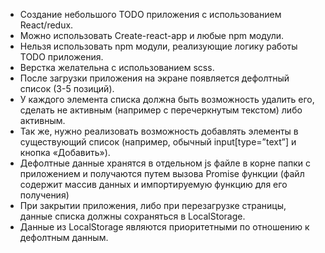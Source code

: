 * Создание небольшого TODO приложения с использованием React/redux.
* Можно использовать Create-react-app и любые npm модули.
* Нельзя использовать npm модули, реализующие логику работы TODO приложения.
* Верстка желательна с использованием scss.
* После загрузки приложения на экране появляется дефолтный список (3-5 позиций).
* У каждого элемента списка должна быть возможность удалить его, сделать не активным (например с перечеркнутым текстом) либо активным.
* Так же, нужно реализовать возможность добавлять элементы в существующий список (например, обычный input[type=”text”] и кнопка «Добавить»).
* Дефолтные данные хранятся в отдельном js файле в корне папки с приложением и получаются путем вызова Promise функции (файл содержит массив данных и импортируемую функцию для его получения)
* При закрытии приложения, либо при перезагрузке страницы, данные списка должны сохраняться в LocalStorage.
* Данные из LocalStorage являются приоритетными по отношению к дефолтным данным.
